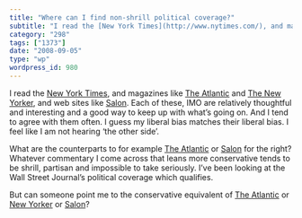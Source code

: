 ```yaml
---
title: "Where can I find non-shrill political coverage?"
subtitle: "I read the [New York Times](http://www.nytimes.com/), and magazines like [The Atlantic](http://www.t..."
category: "298"
tags: ["1373"]
date: "2008-09-05"
type: "wp"
wordpress_id: 980
---
```

I read the [New York Times](http://www.nytimes.com/), and magazines like [The Atlantic](http://www.theatlantic.com/) and [The New Yorker](http://www.newyorker.com/), and web sites like [Salon](http://www.salon.com/). Each of these, IMO are relatively thoughtful and interesting and a good way to keep up with what’s going on. And I tend to agree with them often. I guess my liberal bias matches their liberal bias.
I feel like I am not hearing ‘the other side’.

What are the counterparts to for example [The Atlantic](http://www.theatlantic.com/) or [Salon](http://www.salon.com/) for the right? Whatever commentary I come across that leans more conservative tends to be shrill, partisan and impossible to take seriously. I’ve been looking at the Wall Street Journal’s political coverage which qualifies.

But can someone point me to the conservative equivalent of [The Atlantic](http://www.theatlantic.com/) or [New Yorker](http://www.newyorker.com/) or [Salon](http://www.salon.com/)?